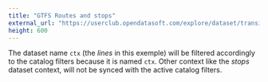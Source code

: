 ```yaml
---
title: "GTFS Routes and stops"
external_url: "https://userclub.opendatasoft.com/explore/dataset/transit-bus-routes-gtfs-static/custom/?disjunctive.route_short_name"
height: 600
---
```


The dataset name `ctx` (the *lines* in this exemple) will be filtered accordingly to the catalog filters because it is named `ctx`. Other context like the *stops* dataset context, will not be synced with the active catalog filters.
